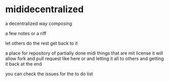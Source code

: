 # mididecentralized
a decentralized way composing 

 a few notes or a riff
 
 let others do the rest
 get back to it 
 
 a place for repository of partially done midi things that are mit license
 it will allow fork and pull request like here or and letting it all to others and getting it back at the end
 
 you can check the issues for the to do list
 
 
